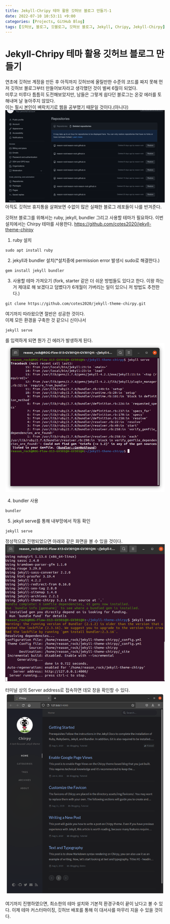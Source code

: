 ```yaml
---
title: Jekyll-Chripy 테마 활용 깃허브 블로그 만들기-1
date: 2022-07-10 10:53:11 +9:00
categories: [Projects, GitHub Blog]
tags: [깃허브, 블로그, 깃블로그, 깃허브 블로그, Jekyll, Chripy, Jekyll-Chirpy]
---
```


<h1>Jekyll-Chripy 테마 활용 깃허브 블로그 만들기</h1>
연초에 깃허브 계정을 만든 후 아직까지 깃허브에 올릴만한 수준의 코드를 짜지 못해 먼저 깃허브 블로그부터 만들어보자라고 생각했던 것이 벌써 6월이 되었다. <br>
미루고 미루다 틈틈히 도전해보았지만, 남들은 그렇게 쉽다던 블로그는 온갖 에러를 토해내며 날 놓아주지 않았다. <br>
이는 필시 본인이 벼락치기로 웹을 공부했기 때문일 것이다.(아니다) <br>
<img src="/assets/img/GH_Blog/GH_History.png" alt="깃허브 블로그 실패 기록 히스토리 화면">
아직도 깃허브 휴지통을 살펴보면 수없이 많은 실패한 블로그 레포들이 나를 반겨준다. <br>

깃허브 블로그를 위해서는 ruby, jekyll, bundler 그리고 사용할 테마가 필요하다.
이번 설치에서는 Chirpy 테마를 사용한다.
<https://github.com/cotes2020/jekyll-theme-chirpy>

1. ruby 설치

```  
sudo apt install ruby
```

2. jekyll과 bundler 설치(*설치중에 permission error 발생시 sudo로 해결한다.)

```
gem install jekyll bundler
```

3. 사용할 테마 가져오기 (fork, starter 같은 더 쉬운 방법들도 있다고 한다. 이왕 하는 거 제대로 해 보겠다고 덤볐다가 6개월이 가버리는 일이 있으니 저 방법도 추천한다.)

```
git clone https://github.com/cotes2020/jekyll-theme-chirpy.git
```
여기까지 따라왔으면 절반은 성공한 것이다. <br>
이제 모든 환경을 구축한 것 같으니 신이나서
```
jekyll serve
```
를 입력하게 되면 뭔가 긴 에러가 발생하게 된다.
<img src="/assets/img/GH_Blog/jekyll serve issue.png" alt="Jekyll serve 실행 중 발생한 에러 화면">

4. bundler 사용

```
bundler
```

5. jekyll serve를 통해 내부망에서 작동 확인

```
jekyll serve
```
정상적으로 진행되었으면 아래와 같은 화면을 볼 수 있을 것이다.
<img src="/assets/img/GH_Blog/jekyllserve_complete.png" alt="Jekyll serve 성공 후 화면">

터미널 상의 Server address로 접속하면 데모 창을 확인할 수 있다.
<img src="/assets/img/GH_Blog/initial_window.png" alt="Jekyll 초기 데모 창 화면">

여기까지 진행하였으면, 최소한의 테마 설치와 기본적 환경구축이 끝이 났다고 볼 수 있다.
이제 테마 커스터마이징, 깃허브 배포를 통해 이 대서사를 마무리 지을 수 있을 것이다.
